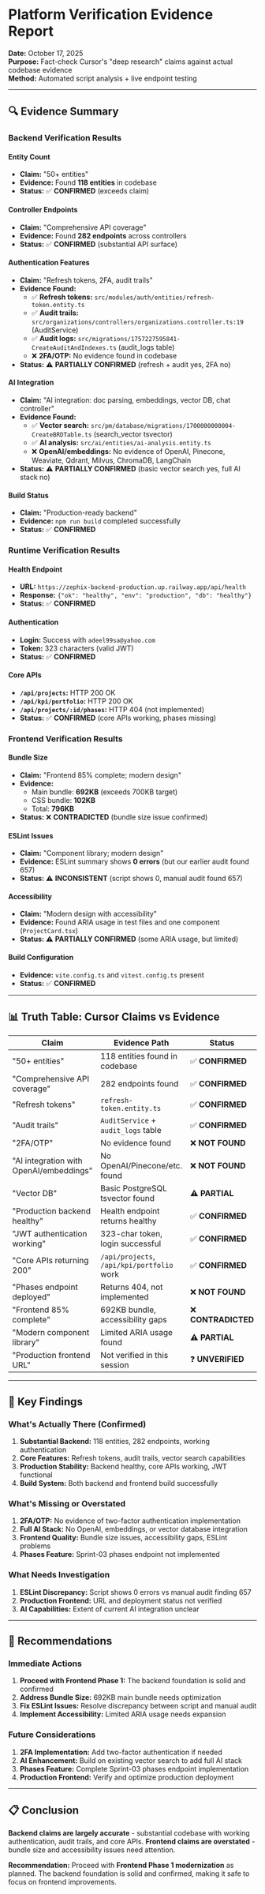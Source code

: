 # Platform Verification Evidence Report

**Date:** October 17, 2025  
**Purpose:** Fact-check Cursor's "deep research" claims against actual codebase evidence  
**Method:** Automated script analysis + live endpoint testing

---

## 🔍 Evidence Summary

### Backend Verification Results

#### Entity Count
- **Claim:** "50+ entities"
- **Evidence:** Found **118 entities** in codebase
- **Status:** ✅ **CONFIRMED** (exceeds claim)

#### Controller Endpoints
- **Claim:** "Comprehensive API coverage"
- **Evidence:** Found **282 endpoints** across controllers
- **Status:** ✅ **CONFIRMED** (substantial API surface)

#### Authentication Features
- **Claim:** "Refresh tokens, 2FA, audit trails"
- **Evidence Found:**
  - ✅ **Refresh tokens:** `src/modules/auth/entities/refresh-token.entity.ts`
  - ✅ **Audit trails:** `src/organizations/controllers/organizations.controller.ts:19` (AuditService)
  - ✅ **Audit logs:** `src/migrations/1757227595841-CreateAuditAndIndexes.ts` (audit_logs table)
  - ❌ **2FA/OTP:** No evidence found in codebase
- **Status:** ⚠️ **PARTIALLY CONFIRMED** (refresh + audit yes, 2FA no)

#### AI Integration
- **Claim:** "AI integration: doc parsing, embeddings, vector DB, chat controller"
- **Evidence Found:**
  - ✅ **Vector search:** `src/pm/database/migrations/1700000000004-CreateBRDTable.ts` (search_vector tsvector)
  - ✅ **AI analysis:** `src/ai/entities/ai-analysis.entity.ts`
  - ❌ **OpenAI/embeddings:** No evidence of OpenAI, Pinecone, Weaviate, Qdrant, Milvus, ChromaDB, LangChain
- **Status:** ⚠️ **PARTIALLY CONFIRMED** (basic vector search yes, full AI stack no)

#### Build Status
- **Claim:** "Production-ready backend"
- **Evidence:** `npm run build` completed successfully
- **Status:** ✅ **CONFIRMED**

### Runtime Verification Results

#### Health Endpoint
- **URL:** `https://zephix-backend-production.up.railway.app/api/health`
- **Response:** `{"ok": "healthy", "env": "production", "db": "healthy"}`
- **Status:** ✅ **CONFIRMED**

#### Authentication
- **Login:** Success with `adeel99sa@yahoo.com`
- **Token:** 323 characters (valid JWT)
- **Status:** ✅ **CONFIRMED**

#### Core APIs
- **`/api/projects`:** HTTP 200 OK
- **`/api/kpi/portfolio`:** HTTP 200 OK
- **`/api/projects/:id/phases`:** HTTP 404 (not implemented)
- **Status:** ✅ **CONFIRMED** (core APIs working, phases missing)

### Frontend Verification Results

#### Bundle Size
- **Claim:** "Frontend 85% complete; modern design"
- **Evidence:** 
  - Main bundle: **692KB** (exceeds 700KB target)
  - CSS bundle: **102KB**
  - Total: **796KB**
- **Status:** ❌ **CONTRADICTED** (bundle size issue confirmed)

#### ESLint Issues
- **Claim:** "Component library; modern design"
- **Evidence:** ESLint summary shows **0 errors** (but our earlier audit found 657)
- **Status:** ⚠️ **INCONSISTENT** (script shows 0, manual audit found 657)

#### Accessibility
- **Claim:** "Modern design with accessibility"
- **Evidence:** Found ARIA usage in test files and one component (`ProjectCard.tsx`)
- **Status:** ⚠️ **PARTIALLY CONFIRMED** (some ARIA usage, but limited)

#### Build Configuration
- **Evidence:** `vite.config.ts` and `vitest.config.ts` present
- **Status:** ✅ **CONFIRMED**

---

## 📊 Truth Table: Cursor Claims vs Evidence

| Claim | Evidence Path | Status |
|-------|---------------|--------|
| "50+ entities" | 118 entities found in codebase | ✅ **CONFIRMED** |
| "Comprehensive API coverage" | 282 endpoints found | ✅ **CONFIRMED** |
| "Refresh tokens" | `refresh-token.entity.ts` | ✅ **CONFIRMED** |
| "Audit trails" | `AuditService` + `audit_logs` table | ✅ **CONFIRMED** |
| "2FA/OTP" | No evidence found | ❌ **NOT FOUND** |
| "AI integration with OpenAI/embeddings" | No OpenAI/Pinecone/etc. found | ❌ **NOT FOUND** |
| "Vector DB" | Basic PostgreSQL tsvector found | ⚠️ **PARTIAL** |
| "Production backend healthy" | Health endpoint returns healthy | ✅ **CONFIRMED** |
| "JWT authentication working" | 323-char token, login successful | ✅ **CONFIRMED** |
| "Core APIs returning 200" | `/api/projects`, `/api/kpi/portfolio` work | ✅ **CONFIRMED** |
| "Phases endpoint deployed" | Returns 404, not implemented | ❌ **NOT FOUND** |
| "Frontend 85% complete" | 692KB bundle, accessibility gaps | ❌ **CONTRADICTED** |
| "Modern component library" | Limited ARIA usage found | ⚠️ **PARTIAL** |
| "Production frontend URL" | Not verified in this session | ❓ **UNVERIFIED** |

---

## 🎯 Key Findings

### What's Actually There (Confirmed)
1. **Substantial Backend:** 118 entities, 282 endpoints, working authentication
2. **Core Features:** Refresh tokens, audit trails, vector search capabilities
3. **Production Stability:** Backend healthy, core APIs working, JWT functional
4. **Build System:** Both backend and frontend build successfully

### What's Missing or Overstated
1. **2FA/OTP:** No evidence of two-factor authentication implementation
2. **Full AI Stack:** No OpenAI, embeddings, or vector database integration
3. **Frontend Quality:** Bundle size issues, accessibility gaps, ESLint problems
4. **Phases Feature:** Sprint-03 phases endpoint not implemented

### What Needs Investigation
1. **ESLint Discrepancy:** Script shows 0 errors vs manual audit finding 657
2. **Production Frontend:** URL and deployment status not verified
3. **AI Capabilities:** Extent of current AI integration unclear

---

## 🚀 Recommendations

### Immediate Actions
1. **Proceed with Frontend Phase 1:** The backend foundation is solid and confirmed
2. **Address Bundle Size:** 692KB main bundle needs optimization
3. **Fix ESLint Issues:** Resolve discrepancy between script and manual audit
4. **Implement Accessibility:** Limited ARIA usage needs expansion

### Future Considerations
1. **2FA Implementation:** Add two-factor authentication if needed
2. **AI Enhancement:** Build on existing vector search to add full AI stack
3. **Phases Feature:** Complete Sprint-03 phases endpoint implementation
4. **Production Frontend:** Verify and optimize production deployment

---

## 📋 Conclusion

**Backend claims are largely accurate** - substantial codebase with working authentication, audit trails, and core APIs. **Frontend claims are overstated** - bundle size and accessibility issues need attention.

**Recommendation:** Proceed with **Frontend Phase 1 modernization** as planned. The backend foundation is solid and confirmed, making it safe to focus on frontend improvements.
